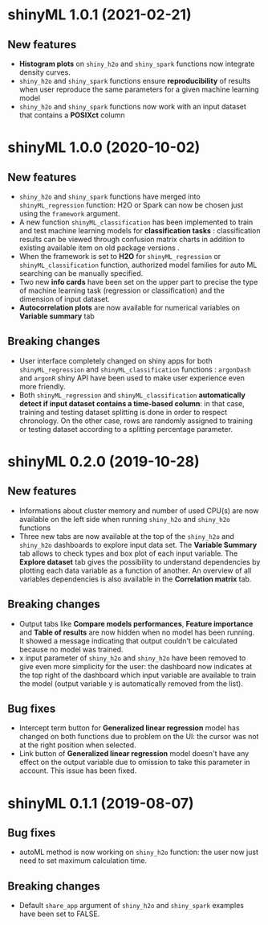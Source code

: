 # shinyML 1.0.1 (2021-02-21)

## New features
* **Histogram plots** on `shiny_h2o` and `shiny_spark` functions now integrate density curves. 
* `shiny_h2o` and `shiny_spark` functions ensure **reproducibility** of results when user reproduce the same parameters for a given machine learning model
* `shiny_h2o` and `shiny_spark` functions now work with an input dataset that contains a **POSIXct** column


# shinyML 1.0.0 (2020-10-02)

## New features
* `shiny_h2o` and `shiny_spark` functions have merged into `shinyML_regression` function: H2O or Spark can now be chosen just using the `framework` argument. 
* A new function `shinyML_classification` has been implemented to train and test machine learning models for **classification tasks** : classification results can be viewed through confusion matrix charts in addition to existing  available item on old package versions . 
* When the framework is set to **H2O** for `shinyML_regression` or `shinyML_classification` function, authorized model families for auto ML searching can be manually specified. 
* Two new **info cards** have been set on the upper part to precise the type of machine learning task (regression or classification) and the dimension of input dataset. 
* **Autocorrelation plots** are now available for numerical variables on **Variable summary** tab

## Breaking changes 
* User interface completely changed on shiny apps for both `shinyML_regression` and `shinyML_classification` functions : `argonDash` and `argonR` shiny API have been used to make user experience even more friendly.
* Both `shinyML_regression` and `shinyML_classification` **automatically detect if input dataset contains a time-based column**: in that case, training and testing dataset splitting is done in order to respect chronology. On the other case, rows are randomly assigned to training or testing dataset according to a splitting percentage parameter. 



# shinyML 0.2.0 (2019-10-28)

## New features
* Informations about cluster memory and number of used CPU(s) are now available on the left side when running `shiny_h2o` and `shiny_h2o` functions 
* Three new tabs are now available at the top of the `shiny_h2o` and `shiny_h2o` dashboards to explore input data set. The **Variable Summary** tab allows to check types and box plot of each input variable. The **Explore dataset** tab gives the possibility to understand dependencies by plotting each data variable as a function of another. An overview of all variables dependencies is also available in the  **Correlation matrix** tab.

## Breaking changes 
* Output tabs like **Compare models performances**, **Feature importance** and **Table of results** are now hidden when no model has been running. It showed a message indicating that output couldn't be calculated because no model was trained. 
* x input parameter of `shiny_h2o` and `shiny_h2o` have been removed to give even more simplicity for the user: the dashboard now indicates at the top right of the dashboard which input variable are available to train the model (output variable y is automatically removed from the list). 

## Bug fixes
* Intercept term button for **Generalized linear regression** model has changed on both functions due to problem on the UI: the cursor was not at the right position when selected. 
* Link button of **Generalized linear regression** model doesn't have any effect on the output variable due to omission to take this parameter in account. This issue has been fixed. 



# shinyML 0.1.1 (2019-08-07)

## Bug fixes
* autoML method is now working on `shiny_h2o` function: the user now just need to set maximum calculation time. 

## Breaking changes
* Default `share_app` argument of `shiny_h2o` and `shiny_spark` examples have been set to FALSE.

